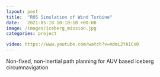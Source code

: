 ```yaml
---
layout: post
title:  "ROS Simulation of Wind Turbine"
date:   2021-05-18 10:10:10 +00:00
image: /images/iceberg_mission.jpg
categories: project

video: https://www.youtube.com/watch?v=mdmL2YA1Cx0
---
```

Non-fixed, non-inertial path planning for AUV based iceberg circumnavigation
